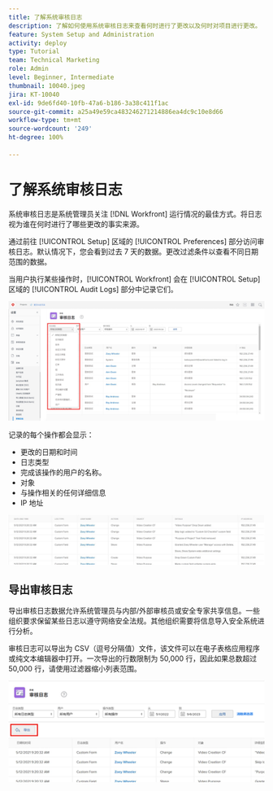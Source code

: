 ```yaml
---
title: 了解系统审核日志
description: 了解如何使用系统审核日志来查看何时进行了更改以及何时对项目进行更改。
feature: System Setup and Administration
activity: deploy
type: Tutorial
team: Technical Marketing
role: Admin
level: Beginner, Intermediate
thumbnail: 10040.jpeg
jira: KT-10040
exl-id: 9de6fd40-10fb-47a6-b186-3a38c411f1ac
source-git-commit: a25a49e59ca483246271214886ea4dc9c10e8d66
workflow-type: tm+mt
source-wordcount: '249'
ht-degree: 100%

---
```


# 了解系统审核日志

系统审核日志是系统管理员关注 [!DNL Workfront] 运行情况的最佳方式。将日志视为谁在何时进行了哪些更改的事实来源。

通过前往 [!UICONTROL Setup] 区域的 [!UICONTROL Preferences] 部分访问审核日志。默认情况下，您会看到过去 7 天的数据。更改过滤条件以查看不同日期范围的数据。

当用户执行某些操作时，[!UICONTROL Workfront] 会在 [!UICONTROL Setup] 区域的 [!UICONTROL Audit Logs] 部分中记录它们。

![[!UICONTROL Log Type] 下拉菜单，在 [!UICONTROL Audit Logs] 页面上，位于 [!UICONTROL Setup]](assets/admin-fund-audit-log-1.png)

记录的每个操作都会显示：

* 更改的日期和时间
* 日志类型
* 完成该操作的用户的名称。
* 对象
* 与操作相关的任何详细信息
* IP 地址

![[!UICONTROL Audit Log]列表](assets/admin-fund-audit-log-2.JPG)

## 导出审核日志

导出审核日志数据允许系统管理员与内部/外部审核员或安全专家共享信息。一些组织要求保留某些日志以遵守网络安全法规。其他组织需要将信息导入安全系统进行分析。

审核日志可以导出为 CSV（逗号分隔值）文件，该文件可以在电子表格应用程序或纯文本编辑器中打开。一次导出的行数限制为 50,000 行，因此如果总数超过 50,000 行，请使用过滤器缩小列表范围。

![[!UICONTROL Export] 按钮，在 [!UICONTROL Audit Logs] 页面上](assets/admin-fund-audit-log-3.png)

<!---
learn more URLs
Audit logs
Managing audit logs
--->
